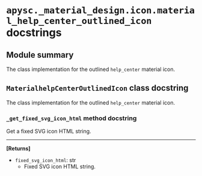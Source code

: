 # `apysc._material_design.icon.material_help_center_outlined_icon` docstrings

## Module summary

The class implementation for the outlined `help_center` material icon.

## `MaterialhelpCenterOutlinedIcon` class docstring

The class implementation for the outlined `help_center` material icon.

### `_get_fixed_svg_icon_html` method docstring

Get a fixed SVG icon HTML string.<hr>

**[Returns]**

- `fixed_svg_icon_html`: str
  - Fixed SVG icon HTML string.